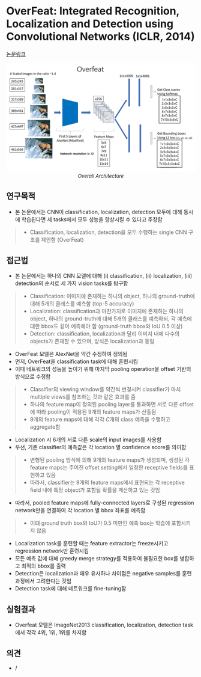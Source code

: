 # OverFeat: Integrated Recognition, Localization and Detection using Convolutional Networks (ICLR, 2014)

[논문링크](https://arxiv.org/abs/1312.6229)

<p align="center">
    <img width="700" alt='fig1' src="../img/sermanet2013overfeat.png?raw=true"></br>
    <em><font size=2>Overall Architecture</font></em>
</p>

## 연구목적
- 본 논문에서는 CNN이 classification, localization, detection 모두에 대해 동시에 학습된다면 세 tasks에서 모두 성능을 향상시킬 수 있다고 주장함
> - Classification, localization, detection을 모두 수행하는 single CNN 구조를 제안함 (OverFeat)

## 접근법
- 본 논문에서는 하나의 CNN 모델에 대해 (i) classification, (ii) localization, (iii) detection의 순서로 세 가지 vision tasks를 탐구함
> - Classification: 이미지에 존재하는 하나의 object, 하나의 ground-truth에 대해 5개의 클래스를 예측함 (top-5 accuracy)
> - Localization: classification과 마찬가지로 이미지에 존재하는 하나의 object, 하나의 ground-truth에 대해 5개의 클래스를 예측하되, 각 예측에 대한 bbox도 같이 예측해야 함 (ground-truth bbox와 IoU 0.5 이상)
> - Detection: classification, localization과 달리 이미지 내에 다수의 objects가 존재할 수 있으며, 방식은 localization과 동일
- OverFeat 모델은 AlexNet을 약간 수정하여 정의됨 
- 먼저, OverFeat을 classification task에 대해 훈련시킴
- 이때 네트워크의 성능을 높이기 위해 마지막 pooling operation을 offset 기반의 방식으로 수정함
> - Classifier의 viewing window를 약간씩 변경시켜 classifier가 마치 multiple views를 참조하는 것과 같은 효과를 줌
> - 하나의 feature map이 정의된 pooling layer를 통과하면 서로 다른 offset에 따라 pooling이 적용된 9개의 feature maps가 산출됨
> - 9개의 feature maps에 대해 각각 $C$개의 class 예측을 수행하고 aggregate함
- Localization 시 6개의 서로 다른 scale의 input images를 사용함
- 우선, 기존 classifier의 예측값은 각 location 별 confidence score를 의미함
> - 변형된 pooling 방식에 의해 9개의 feature maps가 생성되며, 생성된 각 feature maps는 주어진 offset setting에서 일정한 receptive fields를 표현하고 있음
> - 따라서, classifier는 9개의 feature maps에서 표현되는 각 receptive field 내에 특정 object가 포함될 확률을 계산하고 있는 것임
- 따라서, pooled feature maps에 fully-connected layers로 구성된 regression network만을 연결하여 각 location 별 bbox 좌표를 예측함
> - 이떄 ground truth box와 IoU가 0.5 미만인 예측 box는 학습에 포함시키지 않음
- Localization task를 훈련할 때는 feature extractor는 freeze시키고 regression network만 훈련시킴
- 모든 예측 값에 대해 greedy merge strategy를 적용하여 불필요한 box를 병합하고 최적의 bbox를 출력
- Detection은 localization과 매우 유사하나 차이점은 negative samples를 훈련 과정에서 고려한다는 것임
- Detection task에 대해 네트워크를 fine-tuning함

## 실험결과
- Overfeat 모델은 ImageNet2013 classification, localization, detection task에서 각각 4위, 1위, 1위를 차지함

## 의견
- / 